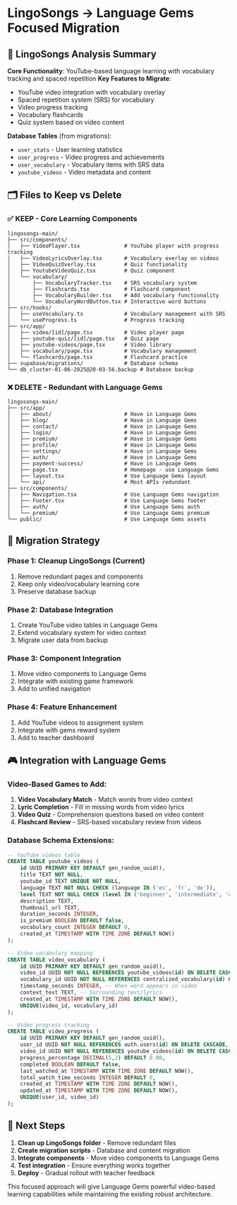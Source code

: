 # LingoSongs → Language Gems Focused Migration

## 🎯 LingoSongs Analysis Summary

**Core Functionality**: YouTube-based language learning with vocabulary tracking and spaced repetition
**Key Features to Migrate**:
- YouTube video integration with vocabulary overlay
- Spaced repetition system (SRS) for vocabulary
- Video progress tracking
- Vocabulary flashcards
- Quiz system based on video content

**Database Tables** (from migrations):
- `user_stats` - User learning statistics
- `user_progress` - Video progress and achievements  
- `user_vocabulary` - Vocabulary items with SRS data
- `youtube_videos` - Video metadata and content

## 🗂️ Files to Keep vs Delete

### ✅ KEEP - Core Learning Components
```
lingosongs-main/
├── src/components/
│   ├── VideoPlayer.tsx              # YouTube player with progress tracking
│   ├── VideoLyricsOverlay.tsx       # Vocabulary overlay on videos
│   ├── VideoQuizOverlay.tsx         # Quiz functionality
│   ├── YoutubeVideoQuiz.tsx         # Quiz component
│   └── vocabulary/
│       ├── VocabularyTracker.tsx    # SRS vocabulary system
│       ├── Flashcards.tsx           # Flashcard component
│       ├── VocabularyBuilder.tsx    # Add vocabulary functionality
│       └── VocabularyWordButton.tsx # Interactive word buttons
├── src/hooks/
│   ├── useVocabulary.ts             # Vocabulary management with SRS
│   └── useProgress.ts               # Progress tracking
├── src/app/
│   ├── video/[id]/page.tsx          # Video player page
│   ├── youtube-quiz/[id]/page.tsx   # Quiz page
│   ├── youtube-videos/page.tsx      # Video library
│   ├── vocabulary/page.tsx          # Vocabulary management
│   └── flashcards/page.tsx          # Flashcard practice
├── supabase/migrations/             # Database schema
└── db_cluster-01-06-2025@20-03-56.backup # Database backup
```

### ❌ DELETE - Redundant with Language Gems
```
lingosongs-main/
├── src/app/
│   ├── about/                       # Have in Language Gems
│   ├── blog/                        # Have in Language Gems  
│   ├── contact/                     # Have in Language Gems
│   ├── login/                       # Have in Language Gems
│   ├── premium/                     # Have in Language Gems
│   ├── profile/                     # Have in Language Gems
│   ├── settings/                    # Have in Language Gems
│   ├── auth/                        # Have in Language Gems
│   ├── payment-success/             # Have in Language Gems
│   ├── page.tsx                     # Homepage - use Language Gems
│   ├── layout.tsx                   # Use Language Gems layout
│   └── api/                         # Most APIs redundant
├── src/components/
│   ├── Navigation.tsx               # Use Language Gems navigation
│   ├── Footer.tsx                   # Use Language Gems footer
│   ├── auth/                        # Use Language Gems auth
│   └── premium/                     # Use Language Gems premium
└── public/                          # Use Language Gems assets
```

## 🔄 Migration Strategy

### Phase 1: Cleanup LingoSongs (Current)
1. Remove redundant pages and components
2. Keep only video/vocabulary learning core
3. Preserve database backup

### Phase 2: Database Integration
1. Create YouTube video tables in Language Gems
2. Extend vocabulary system for video context
3. Migrate user data from backup

### Phase 3: Component Integration
1. Move video components to Language Gems
2. Integrate with existing game framework
3. Add to unified navigation

### Phase 4: Feature Enhancement
1. Add YouTube videos to assignment system
2. Integrate with gems reward system
3. Add to teacher dashboard

## 🎮 Integration with Language Gems

### Video-Based Games to Add:
1. **Video Vocabulary Match** - Match words from video context
2. **Lyric Completion** - Fill in missing words from video lyrics
3. **Video Quiz** - Comprehension questions based on video content
4. **Flashcard Review** - SRS-based vocabulary review from videos

### Database Schema Extensions:
```sql
-- YouTube videos table
CREATE TABLE youtube_videos (
    id UUID PRIMARY KEY DEFAULT gen_random_uuid(),
    title TEXT NOT NULL,
    youtube_id TEXT UNIQUE NOT NULL,
    language TEXT NOT NULL CHECK (language IN ('es', 'fr', 'de')),
    level TEXT NOT NULL CHECK (level IN ('beginner', 'intermediate', 'advanced')),
    description TEXT,
    thumbnail_url TEXT,
    duration_seconds INTEGER,
    is_premium BOOLEAN DEFAULT false,
    vocabulary_count INTEGER DEFAULT 0,
    created_at TIMESTAMP WITH TIME ZONE DEFAULT NOW()
);

-- Video vocabulary mapping
CREATE TABLE video_vocabulary (
    id UUID PRIMARY KEY DEFAULT gen_random_uuid(),
    video_id UUID NOT NULL REFERENCES youtube_videos(id) ON DELETE CASCADE,
    vocabulary_id UUID NOT NULL REFERENCES centralized_vocabulary(id) ON DELETE CASCADE,
    timestamp_seconds INTEGER, -- When word appears in video
    context_text TEXT, -- Surrounding text/lyrics
    created_at TIMESTAMP WITH TIME ZONE DEFAULT NOW(),
    UNIQUE(video_id, vocabulary_id)
);

-- Video progress tracking
CREATE TABLE video_progress (
    id UUID PRIMARY KEY DEFAULT gen_random_uuid(),
    user_id UUID NOT NULL REFERENCES auth.users(id) ON DELETE CASCADE,
    video_id UUID NOT NULL REFERENCES youtube_videos(id) ON DELETE CASCADE,
    progress_percentage DECIMAL(5,2) DEFAULT 0.00,
    completed BOOLEAN DEFAULT false,
    last_watched_at TIMESTAMP WITH TIME ZONE DEFAULT NOW(),
    total_watch_time_seconds INTEGER DEFAULT 0,
    created_at TIMESTAMP WITH TIME ZONE DEFAULT NOW(),
    updated_at TIMESTAMP WITH TIME ZONE DEFAULT NOW(),
    UNIQUE(user_id, video_id)
);
```

## 🎯 Next Steps

1. **Clean up LingoSongs folder** - Remove redundant files
2. **Create migration scripts** - Database and content migration
3. **Integrate components** - Move video components to Language Gems
4. **Test integration** - Ensure everything works together
5. **Deploy** - Gradual rollout with teacher feedback

This focused approach will give Language Gems powerful video-based learning capabilities while maintaining the existing robust architecture.
